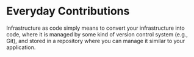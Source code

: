 #   Everyday Contributions


 Infrastructure as code simply means to convert your infrastructure into code, where it is managed by some kind of version control system (e.g., Git), and stored in a repository where you can manage it similar to your application.<br/>
